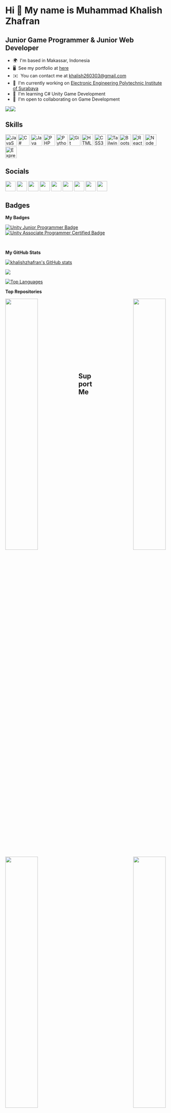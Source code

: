 # Hi 👋 My name is Muhammad Khalish Zhafran

## Junior Game Programmer & Junior Web Developer

-   🌍  I'm based in Makassar, Indonesia
-   🖥️  See my portfolio at [here](https://khalishzhafran.github.io/my-portfolio/)
-   ✉️  You can contact me at [khalish260303@gmail.com](mailto:khalish260303@gmail.com)
-   🚀  I'm currently working on [Electronic Engineering Polytechnic Institute of Surabaya](http://www.pens.ac.id/)
-   🧠  I'm learning C# Unity Game Development
-   🤝  I'm open to collaborating on Game Development

<a href="https://www.twitter.com/khalish260303" target="_blank" rel="noreferrer"><img
src="https://img.shields.io/twitter/follow/khalish260303?logo=twitter&style=for-the-badge&color=0891b2&labelColor=1c1917"
/></a><a href="https://www.github.com/khalishzhafran" target="_blank" rel="noreferrer"><img
src="https://img.shields.io/github/followers/khalishzhafran?logo=github&style=for-the-badge&color=0891b2&labelColor=1c1917" /></a>

## Skills

<p align="left">
<a href="https://developer.mozilla.org/en-US/docs/Web/JavaScript" target="_blank" rel="noreferrer"><img src="https://raw.githubusercontent.com/danielcranney/readme-generator/main/public/icons/skills/javascript-colored.svg" width="36" height="36" alt="JavaScript" /></a>
<a href="https://docs.microsoft.com/en-us/dotnet/csharp/" target="_blank" rel="noreferrer"><img src="https://raw.githubusercontent.com/danielcranney/readme-generator/main/public/icons/skills/csharp-colored.svg" width="36" height="36" alt="C#" /></a>
<a href="https://www.oracle.com/java/" target="_blank" rel="noreferrer"><img src="https://raw.githubusercontent.com/danielcranney/readme-generator/main/public/icons/skills/java-colored.svg" width="36" height="36" alt="Java" /></a>
<a href="https://www.php.net/" target="_blank" rel="noreferrer"><img src="https://raw.githubusercontent.com/danielcranney/readme-generator/main/public/icons/skills/php-colored.svg" width="36" height="36" alt="PHP" /></a>
<a href="https://www.python.org/" target="_blank" rel="noreferrer"><img src="https://raw.githubusercontent.com/danielcranney/readme-generator/main/public/icons/skills/python-colored.svg" width="36" height="36" alt="Python" /></a>
<a href="https://git-scm.com/" target="_blank" rel="noreferrer"><img src="https://raw.githubusercontent.com/danielcranney/readme-generator/main/public/icons/skills/git-colored.svg" width="36" height="36" alt="Git" /></a>
<a href="https://developer.mozilla.org/en-US/docs/Glossary/HTML5" target="_blank" rel="noreferrer"><img src="https://raw.githubusercontent.com/danielcranney/readme-generator/main/public/icons/skills/html5-colored.svg" width="36" height="36" alt="HTML5" /></a>
<a href="https://www.w3.org/TR/CSS/#css" target="_blank" rel="noreferrer"><img src="https://raw.githubusercontent.com/danielcranney/readme-generator/main/public/icons/skills/css3-colored.svg" width="36" height="36" alt="CSS3" /></a>
<a href="https://tailwindcss.com/" target="_blank" rel="noreferrer"><img src="https://raw.githubusercontent.com/danielcranney/readme-generator/main/public/icons/skills/tailwindcss-colored.svg" width="36" height="36" alt="TailwindCSS" /></a>
<a href="https://getbootstrap.com/" target="_blank" rel="noreferrer"><img src="https://raw.githubusercontent.com/danielcranney/readme-generator/main/public/icons/skills/bootstrap-colored.svg" width="36" height="36" alt="Bootstrap" /></a>
<a href="https://reactjs.org/" target="_blank" rel="noreferrer"><img src="https://raw.githubusercontent.com/danielcranney/readme-generator/main/public/icons/skills/react-colored.svg" width="36" height="36" alt="React" /></a>
<a href="https://nodejs.org/en/" target="_blank" rel="noreferrer"><img src="https://raw.githubusercontent.com/danielcranney/readme-generator/main/public/icons/skills/nodejs-colored.svg" width="36" height="36" alt="NodeJS" /></a>
<a href="https://expressjs.com/" target="_blank" rel="noreferrer"><img src="https://raw.githubusercontent.com/danielcranney/readme-generator/main/public/icons/skills/express-colored.svg" width="36" height="36" alt="Express" /></a>
</p>

## Socials

<p align="left"> <a href="https://www.codepen.io/khalish-litsch" target="_blank" rel="noreferrer"><img src="https://raw.githubusercontent.com/danielcranney/readme-generator/main/public/icons/socials/codepen.svg" width="32" height="32" /></a> <a href="https://discord.com/users/Rannn.#4468" target="_blank" rel="noreferrer"><img src="https://raw.githubusercontent.com/danielcranney/readme-generator/main/public/icons/socials/discord.svg" width="32" height="32" /></a> <a href="https://www.facebook.com/muhammad.khalish.5" target="_blank" rel="noreferrer"><img src="https://raw.githubusercontent.com/danielcranney/readme-generator/main/public/icons/socials/facebook.svg" width="32" height="32" /></a> <a href="https://www.github.com/khalishzhafran" target="_blank" rel="noreferrer"><img src="https://raw.githubusercontent.com/danielcranney/readme-generator/main/public/icons/socials/github.svg" width="32" height="32" /></a> <a href="http://www.instagram.com/khalish260303" target="_blank" rel="noreferrer"><img src="https://raw.githubusercontent.com/danielcranney/readme-generator/main/public/icons/socials/instagram.svg" width="32" height="32" /></a> <a href="https://www.linkedin.com/in/muhammad-khalish-zhafran-104863221/" target="_blank" rel="noreferrer"><img src="https://raw.githubusercontent.com/danielcranney/readme-generator/main/public/icons/socials/linkedin.svg" width="32" height="32" /></a> <a href="https://www.stackoverflow.com/users/18424896/muhammad-khalish-zhafran" target="_blank" rel="noreferrer"><img src="https://raw.githubusercontent.com/danielcranney/readme-generator/main/public/icons/socials/stackoverflow.svg" width="32" height="32" /></a> <a href="https://www.twitter.com/khalish260303" target="_blank" rel="noreferrer"><img src="https://raw.githubusercontent.com/danielcranney/readme-generator/main/public/icons/socials/twitter.svg" width="32" height="32" /></a> <a href="https://www.youtube.com/@muhammadkhalishzhafran" target="_blank" rel="noreferrer"><img src="https://raw.githubusercontent.com/danielcranney/readme-generator/main/public/icons/socials/youtube.svg" width="32" height="32" /></a></p>

## Badges

<b>My Badges</b>

<a href="https://www.credly.com/badges/47f0c57c-ba87-4d07-b6a5-4349119ad159/public_url"><img src="https://images.credly.com/size/110x110/images/03d1c2f6-6182-49bd-b5af-2ef6d28b5383/image.png" alt="Unity Junior Programmer Badge" /></a>
<a href="https://www.credly.com/badges/8886edee-c3aa-4816-bd85-4cedb7a40bbc/public_url"><img src="https://images.credly.com/size/110x110/images/d1f43356-4e1e-424a-99e3-65636d7bc4fd/image.png" alt="Unity Associate Programmer Certified Badge" /></a>

<br />

<b>My GitHub Stats</b>

<a href="http://www.github.com/khalishzhafran"><img src="https://github-readme-stats.vercel.app/api?username=khalishzhafran&show_icons=true&hide=&count_private=true&title_color=0891b2&text_color=ffffff&icon_color=0891b2&bg_color=000000&hide_border=true&show_icons=true" alt="khalishzhafran's GitHub stats" /></a>

<a href="http://www.github.com/khalishzhafran"><img src="https://github-readme-streak-stats.herokuapp.com/?user=khalishzhafran&stroke=ffffff&background=000000&ring=0891b2&fire=0891b2&currStreakNum=ffffff&currStreakLabel=0891b2&sideNums=ffffff&sideLabels=ffffff&dates=ffffff&hide_border=true" /></a>

<a href="https://github.com/khalishzhafran" align="left"><img src="https://github-readme-stats.vercel.app/api/top-langs/?username=khalishzhafran&langs_count=10&title_color=0891b2&text_color=ffffff&icon_color=0891b2&bg_color=000000&hide_border=true&locale=en&custom_title=Top%20%Languages" alt="Top Languages" /></a>

<b>Top Repositories</b>

<div width="100%" align="center"><a href="https://github.com/khalishzhafran/Game_Survival-Shooter" align="left"><img align="left" width="45%" src="https://github-readme-stats.vercel.app/api/pin/?username=khalishzhafran&repo=Game_Survival-Shooter&title_color=0891b2&text_color=ffffff&icon_color=0891b2&bg_color=000000&hide_border=true&locale=en" /></a><a href="https://github.com/khalishzhafran/Game_Angry-Birds" align="right"><img align="right" width="45%" src="https://github-readme-stats.vercel.app/api/pin/?username=khalishzhafran&repo=Game_Angry-Birds&title_color=0891b2&text_color=ffffff&icon_color=0891b2&bg_color=000000&hide_border=true&locale=en" /></a></div>

<br /><br /><br /><br /><br />

<div width="100%" align="center"><a href="https://github.com/khalishzhafran/Game_Tower-Defense" align="left"><img align="left" width="45%" src="https://github-readme-stats.vercel.app/api/pin/?username=khalishzhafran&repo=Game_Tower-Defense&title_color=0891b2&text_color=ffffff&icon_color=0891b2&bg_color=000000&hide_border=true&locale=en" /></a><a href="https://github.com/khalishzhafran/Game_Match-Three" align="right"><img align="right" width="45%" src="https://github-readme-stats.vercel.app/api/pin/?username=khalishzhafran&repo=Game_Match-Three&title_color=0891b2&text_color=ffffff&icon_color=0891b2&bg_color=000000&hide_border=true&locale=en" /></a></div>

<br /><br /><br /><br /><br /><br />

## Support Me

<a href="https://www.buymeacoffee.com/khalish2606"><img src="https://cdn.buymeacoffee.com/buttons/v2/default-yellow.png" width="200" /></a>
